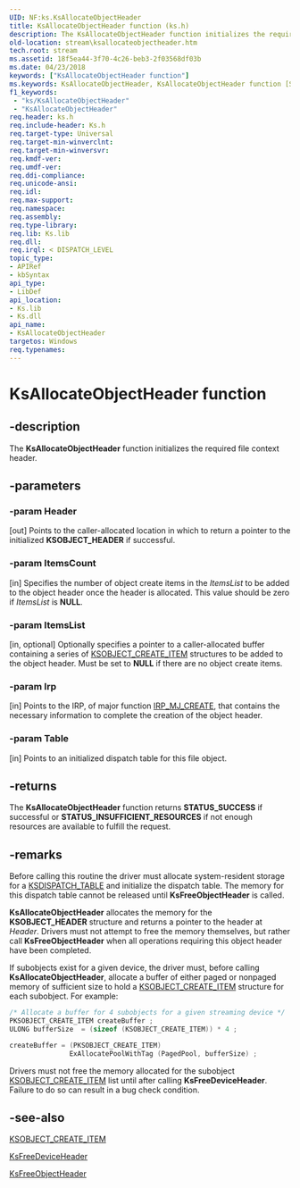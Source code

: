 ```yaml
---
UID: NF:ks.KsAllocateObjectHeader
title: KsAllocateObjectHeader function (ks.h)
description: The KsAllocateObjectHeader function initializes the required file context header.
old-location: stream\ksallocateobjectheader.htm
tech.root: stream
ms.assetid: 18f5ea44-3f70-4c26-beb3-2f03568df03b
ms.date: 04/23/2018
keywords: ["KsAllocateObjectHeader function"]
ms.keywords: KsAllocateObjectHeader, KsAllocateObjectHeader function [Streaming Media Devices], ks/KsAllocateObjectHeader, ksfunc_0ab53e6c-a934-4c4a-9377-c81ec37833f6.xml, stream.ksallocateobjectheader
f1_keywords:
 - "ks/KsAllocateObjectHeader"
 - "KsAllocateObjectHeader"
req.header: ks.h
req.include-header: Ks.h
req.target-type: Universal
req.target-min-winverclnt: 
req.target-min-winversvr: 
req.kmdf-ver: 
req.umdf-ver: 
req.ddi-compliance: 
req.unicode-ansi: 
req.idl: 
req.max-support: 
req.namespace: 
req.assembly: 
req.type-library: 
req.lib: Ks.lib
req.dll: 
req.irql: < DISPATCH_LEVEL
topic_type:
- APIRef
- kbSyntax
api_type:
- LibDef
api_location:
- Ks.lib
- Ks.dll
api_name:
- KsAllocateObjectHeader
targetos: Windows
req.typenames: 
---
```


# KsAllocateObjectHeader function

## -description

The **KsAllocateObjectHeader** function initializes the required file context header.

## -parameters

### -param Header 
[out]
Points to the caller-allocated location in which to return a pointer to the initialized **KSOBJECT_HEADER** if successful.

### -param ItemsCount 
[in]
Specifies the number of object create items in the *ItemsList* to be added to the object header once the header is allocated. This value should be zero if *ItemsList* is **NULL**.

### -param ItemsList 
[in, optional]
Optionally specifies a pointer to a caller-allocated buffer containing a series of [KSOBJECT_CREATE_ITEM](https://docs.microsoft.com/windows-hardware/drivers/ddi/ks/ns-ks-ksobject_create_item) structures to be added to the object header. Must be set to **NULL** if there are no object create items.

### -param Irp 
[in]
Points to the IRP, of major function [IRP_MJ_CREATE](https://docs.microsoft.com/windows-hardware/drivers/ifs/irp-mj-create), that contains the necessary information to complete the creation of the object header.

### -param Table 
[in]
Points to an initialized dispatch table for this file object.

## -returns

The **KsAllocateObjectHeader** function returns **STATUS_SUCCESS** if successful or **STATUS_INSUFFICIENT_RESOURCES** if not enough resources are available to fulfill the request.

## -remarks

Before calling this routine the driver must allocate system-resident storage for a [KSDISPATCH_TABLE](https://docs.microsoft.com/windows-hardware/drivers/ddi/ks/ns-ks-ksdispatch_table) and initialize the dispatch table. The memory for this dispatch table cannot be released until **KsFreeObjectHeader** is called.

**KsAllocateObjectHeader** allocates the memory for the **KSOBJECT_HEADER** structure and returns a pointer to the header at *Header*. Drivers must not attempt to free the memory themselves, but rather call **KsFreeObjectHeader** when all operations requiring this object header have been completed.

If subobjects exist for a given device, the driver must, before calling **KsAllocateObjectHeader**, allocate a buffer of either paged or nonpaged memory of sufficient size to hold a [KSOBJECT_CREATE_ITEM](https://docs.microsoft.com/windows-hardware/drivers/ddi/ks/ns-ks-ksobject_create_item) structure for each subobject. For example:

```cpp
/* Allocate a buffer for 4 subobjects for a given streaming device */
PKSOBJECT_CREATE_ITEM createBuffer ;
ULONG bufferSize  = (sizeof (KSOBJECT_CREATE_ITEM)) * 4 ;

createBuffer = (PKSOBJECT_CREATE_ITEM)
               ExAllocatePoolWithTag (PagedPool, bufferSize) ;
```

Drivers must not free the memory allocated for the subobject [KSOBJECT_CREATE_ITEM](https://docs.microsoft.com/windows-hardware/drivers/ddi/ks/ns-ks-ksobject_create_item) list until after calling **KsFreeDeviceHeader**. Failure to do so can result in a bug check condition.

## -see-also

[KSOBJECT_CREATE_ITEM](https://docs.microsoft.com/windows-hardware/drivers/ddi/ks/ns-ks-ksobject_create_item)

[KsFreeDeviceHeader](https://docs.microsoft.com/windows-hardware/drivers/ddi/ks/nf-ks-ksfreedeviceheader)

[KsFreeObjectHeader](https://docs.microsoft.com/windows-hardware/drivers/ddi/ks/nf-ks-ksfreeobjectheader)
